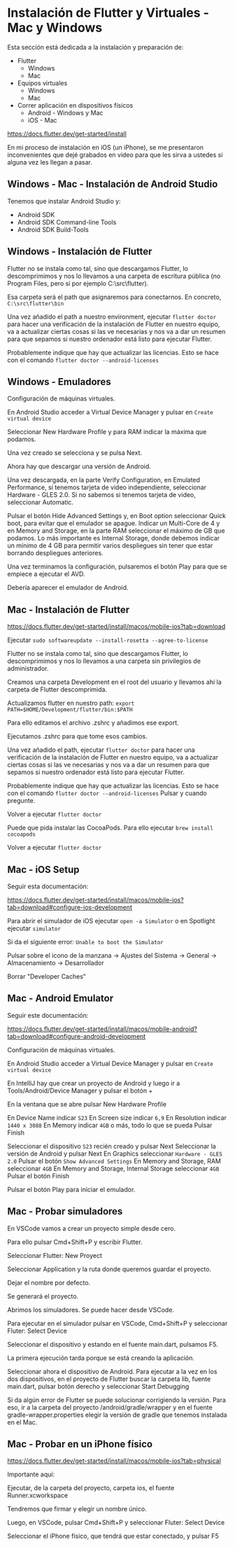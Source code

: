 # Instalación de Flutter y Virtuales - Mac y Windows

Esta sección está dedicada a la instalación y preparación de:

- Flutter
  - Windows
  - Mac
- Equipos virtuales
  - Windows
  - Mac
- Correr aplicación en dispositivos físicos
  - Android - Windows y Mac
  - iOS - Mac

https://docs.flutter.dev/get-started/install

En mi proceso de instalación en iOS (un iPhone), se me presentaron inconvenientes que dejé grabados en video para que les sirva a ustedes si alguna vez les llegan a pasar.

## Windows - Mac - Instalación de Android Studio

Tenemos que instalar Android Studio y:

- Android SDK
- Android SDK Command-line Tools
- Android SDK Build-Tools

## Windows - Instalación de Flutter

Flutter no se instala como tal, sino que descargamos Flutter, lo descomprimimos y nos lo llevamos a una carpeta de escritura pública (no Program Files, pero si por ejemplo C:\src\flutter).

Esa carpeta será el path que asignaremos para conectarnos. En concreto, `C:\src\flutter\bin`

Una vez añadido el path a nuestro environment, ejecutar `flutter doctor` para hacer una verificación de la instalación de Flutter en nuestro equipo, va a actualizar ciertas cosas si las ve necesarias y nos va a dar un resumen para que sepamos si nuestro ordenador está listo para ejecutar Flutter.

Probablemente indique que hay que actualizar las licencias. Esto se hace con el comando `flutter doctor --android-licenses`

## Windows - Emuladores

Configuración de máquinas virtuales.

En Android Studio acceder a Virtual Device Manager y pulsar en `Create virtual device`

Seleccionar New Hardware Profile y para RAM indicar la máxima que podamos.

Una vez creado se selecciona y se pulsa Next.

Ahora hay que descargar una versión de Android.

Una vez descargada, en la parte Verify Configuration, en Emulated Performance, si tenemos tarjeta de video independiente, seleccionar Hardware - GLES 2.0. Si no sabemos si tenemos tarjeta de video, seleccionar Automatic.

Pulsar el botón Hide Advanced Settings y, en Boot option seleccionar Quick boot, para evitar que el emulador se apague. Indicar un Multi-Core de 4 y en Memory and Storage, en la parte RAM seleccionar el máximo de GB que podamos. Lo más importante es Internal Storage, donde debemos indicar un mínimo de 4 GB para permitir varios despliegues sin tener que estar borrando despliegues anteriores.

Una vez terminamos la configuración, pulsaremos el botón Play para que se empiece a ejecutar el AVD.

Debería aparecer el emulador de Android.

## Mac - Instalación de Flutter

https://docs.flutter.dev/get-started/install/macos/mobile-ios?tab=download

Ejecutar `sudo softwareupdate --install-rosetta --agree-to-license`

Flutter no se instala como tal, sino que descargamos Flutter, lo descomprimimos y nos lo llevamos a una carpeta sin privilegios de administrador.

Creamos una carpeta Development en el root del usuario y llevamos ahí la carpeta de Flutter descomprimida.

Actualizamos flutter en nuestro path: `export PATH=$HOME/Development/flutter/bin:$PATH`

Para ello editamos el archivo .zshrc y añadimos ese export.

Ejecutamos .zshrc para que tome esos cambios.

Una vez añadido el path, ejecutar `flutter doctor` para hacer una verificación de la instalación de Flutter en nuestro equipo, va a actualizar ciertas cosas si las ve necesarias y nos va a dar un resumen para que sepamos si nuestro ordenador está listo para ejecutar Flutter.

Probablemente indique que hay que actualizar las licencias. Esto se hace con el comando `flutter doctor --android-licenses` Pulsar y cuando pregunte.

Volver a ejecutar `flutter doctor`

Puede que pida instalar las CocoaPods. Para ello ejecutar `brew install cocoapods`

Volver a ejecutar `flutter doctor`

## Mac - iOS Setup

Seguir esta documentación:

https://docs.flutter.dev/get-started/install/macos/mobile-ios?tab=download#configure-ios-development

Para abrir el simulador de iOS ejecutar `open -a Simulator` o en Spotlight ejecutar `simulator`

Si da el siguiente error: `Unable to boot the Simulator`

Pulsar sobre el icono de la manzana -> Ajustes del Sistema -> General -> Almacenamiento -> Desarrollador

Borrar "Developer Caches"

## Mac - Android Emulator

Seguir este documentación:

https://docs.flutter.dev/get-started/install/macos/mobile-android?tab=download#configure-android-development

Configuración de máquinas virtuales.

En Android Studio acceder a Virtual Device Manager y pulsar en `Create virtual device`

En IntelliJ hay que crear un proyecto de Android y luego ir a Tools/Android/Device Manager y pulsar el botón +

En la ventana que se abre pulsar New Hardware Profile

En Device Name indicar `S23`
En Screen size indicar `6,9`
En Resolution indicar `1440 x 3088`
En Memory indicar `4GB` o más, todo lo que se pueda
Pulsar Finish

Seleccionar el dispositivo `S23` recién creado y pulsar Next
Seleccionar la versión de Android y pulsar Next
En Graphics seleccionar `Hardware - GLES 2.0`
Pulsar el botón `Show Advanced Settings`
En Memory and Storage, RAM seleccionar `4GB`
En Memory and Storage, Internal Storage seleccionar `4GB`
Pulsar el botón Finish

Pulsar el botón Play para iniciar el emulador.

## Mac - Probar simuladores

En VSCode vamos a crear un proyecto simple desde cero.

Para ello pulsar Cmd+Shift+P y escribir Flutter.

Seleccionar Flutter: New Proyect

Seleccionar Application y la ruta donde queremos guardar el proyecto.

Dejar el nombre por defecto.

Se generará el proyecto.

Abrimos los simuladores. Se puede hacer desde VSCode.

Para ejecutar en el simulador pulsar en VSCode, Cmd+Shift+P y seleccionar Fluter: Select Device

Seleccionar el dispositivo y estando en el fuente main.dart, pulsamos F5.

La primera ejecución tarda porque se está creando la aplicación.

Seleccionar ahora el dispositivo de Android. Para ejecutar a la vez en los dos dispositivos, en el proyecto de Flutter buscar la carpeta lib, fuente main.dart, pulsar botón derecho y seleccionar Start Debugging

Si da algún error de Flutter se puede solucionar corrigiendo la versión. Para eso, ir a la carpeta del proyecto /android/gradle/wrapper y en el fuente gradle-wrapper.properties elegir la versión de gradle que tenemos instalada en el Mac.

## Mac - Probar en un iPhone físico

https://docs.flutter.dev/get-started/install/macos/mobile-ios?tab=physical

Importante aquí:

Ejecutar, de la carpeta del proyecto, carpeta ios, el fuente Runner.xcworkspace

Tendremos que firmar y elegir un nombre único.

Luego, en VSCode, pulsar Cmd+Shift+P y seleccionar Fluter: Select Device

Seleccionar el iPhone físico, que tendrá que estar conectado, y pulsar F5
